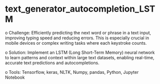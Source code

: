 # text_generator_autocompletion_LSTM
o	Challenge: Efficiently predicting the next word or phrase in a text input, improving typing speed and reducing errors. This is especially crucial in mobile devices or complex writing tasks where each keystroke counts. 

o	Solution: Implement an LSTM (Long Short-Term Memory) neural network to learn patterns and context within large text datasets, enabling real-time, accurate text predictions and autocompletions.

o	Tools: Tensorflow, keras, NLTK, Numpy, pandas, Python, Jupyter Notebook 


